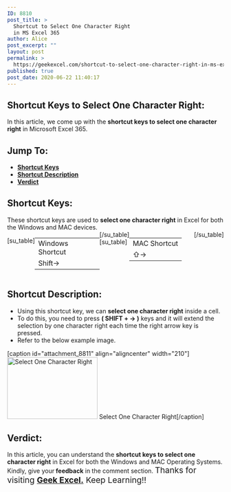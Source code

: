 ```yaml
---
ID: 8810
post_title: >
  Shortcut to Select One Character Right
  in MS Excel 365
author: Alice
post_excerpt: ""
layout: post
permalink: >
  https://geekexcel.com/shortcut-to-select-one-character-right-in-ms-excel-365/
published: true
post_date: 2020-06-22 11:40:17
---
```

<h2>Shortcut Keys to Select One Character Right:</h2>
In this article, we come up with the <strong>shortcut keys to select one character right</strong> in Microsoft Excel 365.
<h2>Jump To:</h2>
<ul>
 	<li><strong><a href="#1">Shortcut Keys</a></strong></li>
 	<li><strong><a href="#2">Shortcut Description</a></strong></li>
 	<li><strong><a href="#3">Verdict</a></strong></li>
</ul>
<h2 id="1">Shortcut Keys:</h2>
These shortcut keys are used to <strong>select one character right</strong> in Excel for both the Windows and MAC devices.
<div style="display: flex;">

[su_table]
<table>
<tbody>
<tr>
<td>Windows Shortcut</td>
</tr>
<tr>
<td style="display: flex;"><span class="key-flex"><span class="win-key" style="width: 120px;"><span class="custom-span-key">Shift</span></span></span><span class="key-flex"><span class="win-key"><span class="custom-span-key">→</span></span></span></td>
</tr>
</tbody>
</table>
[/su_table]
[su_table]
<table style="float: right;">
<tbody>
<tr>
<td>MAC Shortcut</td>
</tr>
<tr>
<td style="display: flex;"><span class="key-flex"><span class="mac-key"><span class="custom-span-key">⇧</span></span></span><span class="key-flex"><span class="mac-key"><span class="custom-span-key">→</span></span></span></td>
</tr>
</tbody>
</table>
[/su_table]

</div>
<h2 id="2">Shortcut Description:</h2>
<ul>
 	<li>Using this shortcut key, we can <strong>select one character right</strong> inside a cell.</li>
 	<li>To do this, you need to press <strong>( SHIFT + → )</strong> keys and it will extend the selection by one character right each time the right arrow key is pressed.</li>
 	<li>Refer to the below example image.</li>
</ul>
[caption id="attachment_8811" align="aligncenter" width="210"]<img class="size-full wp-image-8811" src="https://geekexcel.com/wp-content/uploads/2020/06/xlW7Iti-Imgur.gif" alt="Select One Character Right" width="210" height="144" /> Select One Character Right[/caption]
<h2 id="3">Verdict:</h2>
In this article, you can understand the <strong>shortcut keys to select one character right</strong> in Excel for both the Windows and MAC Operating Systems. Kindly, give your<strong> feedback</strong> in the comment section. <span style="font-size: 19px;">Thanks for visiting <strong><a href="https://geekexcel.com/">Geek Excel.</a></strong> Keep Learning!!</span>